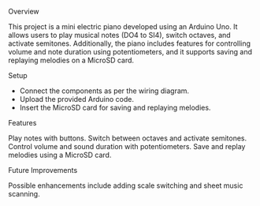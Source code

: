 Overview

This project is a mini electric piano developed using an Arduino Uno. It allows users to play musical notes (DO4 to SI4), switch octaves, and activate semitones. Additionally, the piano includes features for controlling volume and note duration using potentiometers, and it supports saving and replaying melodies on a MicroSD card.

Setup

- Connect the components as per the wiring diagram.
- Upload the provided Arduino code.
- Insert the MicroSD card for saving and replaying melodies.

Features

Play notes with buttons.
Switch between octaves and activate semitones.
Control volume and sound duration with potentiometers.
Save and replay melodies using a MicroSD card.

Future Improvements

Possible enhancements include adding scale switching and sheet music scanning.
